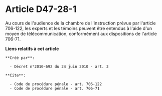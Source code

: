 # Article D47-28-1

Au cours de l'audience de la chambre de l'instruction prévue par l'article 706-122, les experts et les témoins peuvent être
entendus à l'aide d'un moyen de télécommunication, conformément aux dispositions de l'article 706-71.

**Liens relatifs à cet article**

	**Créé par**:

	  - Décret n°2010-692 du 24 juin 2010 - art. 3

	**Cite**:

	  - Code de procédure pénale - art. 706-122
	  - Code de procédure pénale - art. 706-71
